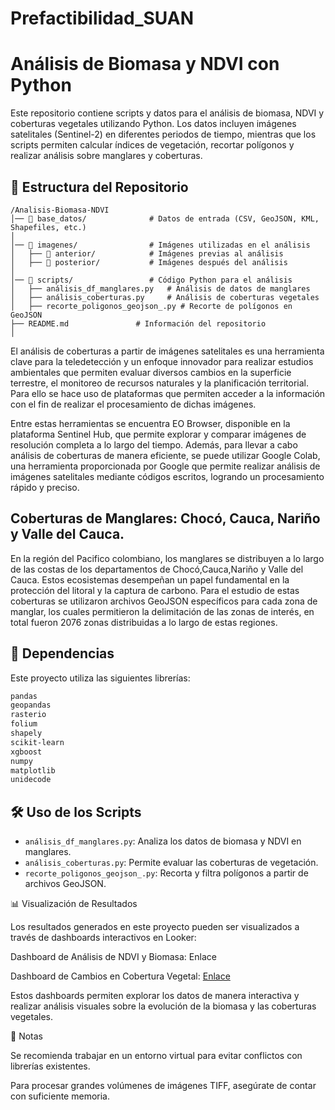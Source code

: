 # Prefactibilidad_SUAN
# Análisis de Biomasa y NDVI con Python

Este repositorio contiene scripts y datos para el análisis de biomasa, NDVI y coberturas vegetales utilizando Python. Los datos incluyen imágenes satelitales (Sentinel-2) en diferentes periodos de tiempo, mientras que los scripts permiten calcular índices de vegetación, recortar polígonos y realizar análisis sobre manglares y coberturas.

## 📂 Estructura del Repositorio

```
/Analisis-Biomasa-NDVI
│── 📁 base_datos/              # Datos de entrada (CSV, GeoJSON, KML, Shapefiles, etc.)
│
│── 📁 imagenes/                # Imágenes utilizadas en el análisis
│   ├── 📁 anterior/            # Imágenes previas al análisis
│   ├── 📁 posterior/           # Imágenes después del análisis
│
│── 📁 scripts/                 # Código Python para el análisis
│   ├── análisis_df_manglares.py   # Análisis de datos de manglares
│   ├── análisis_coberturas.py     # Análisis de coberturas vegetales
│   ├── recorte_poligonos_geojson_.py # Recorte de polígonos en GeoJSON
├── README.md               # Información del repositorio
│
```

El análisis de coberturas a partir de imágenes satelitales es una herramienta clave para la teledetección y un enfoque innovador para realizar estudios ambientales que permiten evaluar diversos cambios en la superficie terrestre, el monitoreo de recursos naturales y la planificación territorial. Para ello se hace uso de plataformas que permiten acceder a la información con el fin de realizar el procesamiento de dichas imágenes. 

Entre estas herramientas se encuentra EO Browser, disponible en la plataforma Sentinel Hub, que permite explorar y comparar imágenes de resolución completa a lo largo del tiempo. Además, para llevar a cabo análisis de coberturas de manera eficiente, se puede utilizar Google Colab, una herramienta proporcionada por Google que permite realizar análisis de imágenes satelitales mediante códigos escritos, logrando un procesamiento rápido y preciso. 

## Coberturas de Manglares: Chocó, Cauca, Nariño y Valle del Cauca.
En la región del Pacifico colombiano, los manglares se distribuyen a lo largo de las costas de los departamentos de Chocó,Cauca,Nariño y Valle del Cauca. Estos ecosistemas desempeñan un papel fundamental en la protección del litoral y la captura de carbono. Para el estudio de estas coberturas se utilizaron archivos GeoJSON específicos para cada zona de manglar, los cuales permitieron la delimitación de las zonas de interés, en total fueron 2076 zonas distribuidas a lo largo de estas regiones.  

## 📜 Dependencias
Este proyecto utiliza las siguientes librerías:
```txt
pandas
geopandas
rasterio
folium
shapely
scikit-learn
xgboost
numpy
matplotlib
unidecode
```
## 🛠 Uso de los Scripts

- `análisis_df_manglares.py`: Analiza los datos de biomasa y NDVI en manglares.
- `análisis_coberturas.py`: Permite evaluar las coberturas de vegetación.
- `recorte_poligonos_geojson_.py`: Recorta y filtra polígonos a partir de archivos GeoJSON.

📊 Visualización de Resultados

Los resultados generados en este proyecto pueden ser visualizados a través de dashboards interactivos en Looker:

Dashboard de Análisis de NDVI y Biomasa: Enlace

Dashboard de Cambios en Cobertura Vegetal: [Enlace](https://lookerstudio.google.com/s/r5w3Z8rDXbI)

Estos dashboards permiten explorar los datos de manera interactiva y realizar análisis visuales sobre la evolución de la biomasa y las coberturas vegetales.

📌 Notas

Se recomienda trabajar en un entorno virtual para evitar conflictos con librerías existentes.

Para procesar grandes volúmenes de imágenes TIFF, asegúrate de contar con suficiente memoria.
